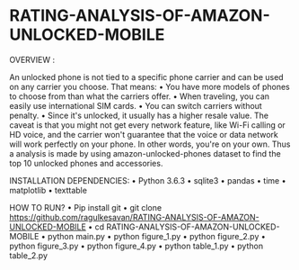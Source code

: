 # RATING-ANALYSIS-OF-AMAZON-UNLOCKED-MOBILE
OVERVIEW :

An unlocked phone is not tied to a specific phone carrier and can be used on any carrier you choose. That means:
• You have more models of phones to choose from than what the carriers offer.
• When traveling, you can easily use international SIM cards.
• You can switch carriers without penalty.
• Since it's unlocked, it usually has a higher resale value.
The caveat is that you might not get every network feature, like Wi-Fi calling or HD voice, and the carrier won't guarantee that the voice or data network will work perfectly on your phone. In other words, you're on your own.
Thus a analysis is made by using amazon-unlocked-phones dataset to find the top 10 unlocked phones  and accessories.

INSTALLATION  DEPENDENCIES:
    • Python 3.6.3
    • sqlite3
    • pandas
    • time
    • matplotlib
    • texttable

HOW TO RUN?
    • Pip install git
    • git clone https://github.com/ragulkesavan/RATING-ANALYSIS-OF-AMAZON-UNLOCKED-MOBILE
    • cd RATING-ANALYSIS-OF-AMAZON-UNLOCKED-MOBILE
    • python main.py
    • python figure_1.py
    • python figure_2.py
    • python figure_3.py
    • python figure_4.py
    • python table_1.py
    • python table_2.py
      

